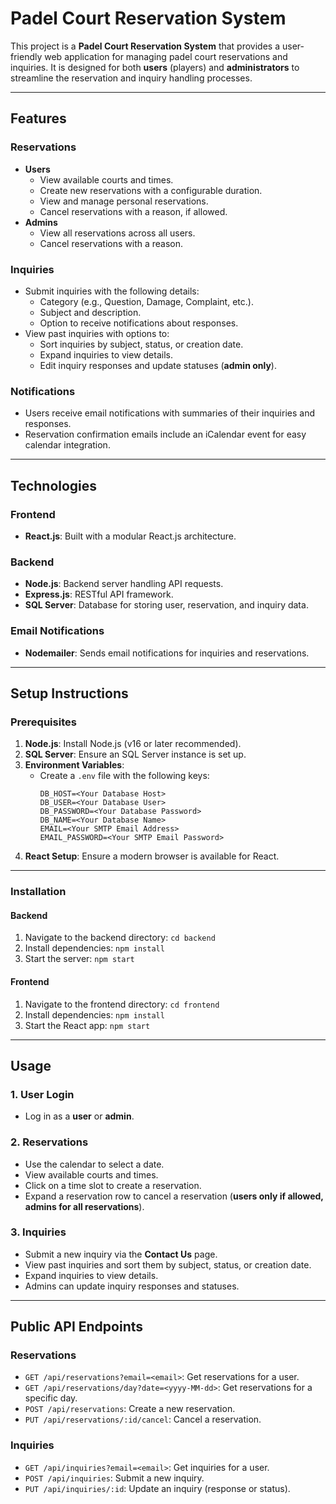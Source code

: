 # Padel Court Reservation System

This project is a **Padel Court Reservation System** that provides a user-friendly web application for managing padel court reservations and inquiries. It is designed for both **users** (players) and **administrators** to streamline the reservation and inquiry handling processes.

---

## Features

### Reservations
- **Users**
  - View available courts and times.
  - Create new reservations with a configurable duration.
  - View and manage personal reservations.
  - Cancel reservations with a reason, if allowed.
- **Admins**
  - View all reservations across all users.
  - Cancel reservations with a reason.

### Inquiries
- Submit inquiries with the following details:
  - Category (e.g., Question, Damage, Complaint, etc.).
  - Subject and description.
  - Option to receive notifications about responses.
- View past inquiries with options to:
  - Sort inquiries by subject, status, or creation date.
  - Expand inquiries to view details.
  - Edit inquiry responses and update statuses (**admin only**).

### Notifications
- Users receive email notifications with summaries of their inquiries and responses.
- Reservation confirmation emails include an iCalendar event for easy calendar integration.

---

## Technologies

### Frontend
- **React.js**: Built with a modular React.js architecture.

### Backend
- **Node.js**: Backend server handling API requests.
- **Express.js**: RESTful API framework.
- **SQL Server**: Database for storing user, reservation, and inquiry data.

### Email Notifications
- **Nodemailer**: Sends email notifications for inquiries and reservations.

---

## Setup Instructions

### Prerequisites
1. **Node.js**: Install Node.js (v16 or later recommended).
2. **SQL Server**: Ensure an SQL Server instance is set up.
3. **Environment Variables**:
   - Create a `.env` file with the following keys:
     ```env
     DB_HOST=<Your Database Host>
     DB_USER=<Your Database User>
     DB_PASSWORD=<Your Database Password>
     DB_NAME=<Your Database Name>
     EMAIL=<Your SMTP Email Address>
     EMAIL_PASSWORD=<Your SMTP Email Password>
     ```
4. **React Setup**: Ensure a modern browser is available for React.

---

### Installation

#### Backend
1. Navigate to the backend directory: `cd backend`
2. Install dependencies: `npm install`
3. Start the server: `npm start`

#### Frontend
1. Navigate to the frontend directory: `cd frontend`
2. Install dependencies: `npm install`
3. Start the React app: `npm start`

---

## Usage

### 1. User Login
- Log in as a **user** or **admin**.

### 2. Reservations
- Use the calendar to select a date.
- View available courts and times.
- Click on a time slot to create a reservation.
- Expand a reservation row to cancel a reservation (**users only if allowed, admins for all reservations**).

### 3. Inquiries
- Submit a new inquiry via the **Contact Us** page.
- View past inquiries and sort them by subject, status, or creation date.
- Expand inquiries to view details.
- Admins can update inquiry responses and statuses.

---

## Public API Endpoints

### Reservations
- `GET /api/reservations?email=<email>`: Get reservations for a user.
- `GET /api/reservations/day?date=<yyyy-MM-dd>`: Get reservations for a specific day.
- `POST /api/reservations`: Create a new reservation.
- `PUT /api/reservations/:id/cancel`: Cancel a reservation.

### Inquiries
- `GET /api/inquiries?email=<email>`: Get inquiries for a user.
- `POST /api/inquiries`: Submit a new inquiry.
- `PUT /api/inquiries/:id`: Update an inquiry (response or status).
